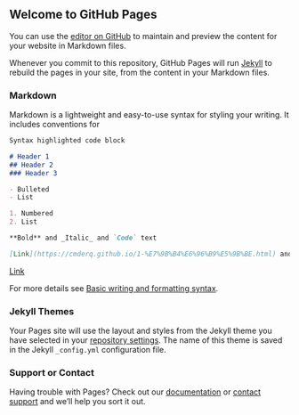 ## Welcome to GitHub Pages

You can use the [editor on GitHub](https://github.com/ywygblz/spider/edit/gh-pages/index.md) to maintain and preview the content for your website in Markdown files.

Whenever you commit to this repository, GitHub Pages will run [Jekyll](https://jekyllrb.com/) to rebuild the pages in your site, from the content in your Markdown files.

### Markdown

Markdown is a lightweight and easy-to-use syntax for styling your writing. It includes conventions for

```markdown
Syntax highlighted code block

# Header 1
## Header 2
### Header 3

- Bulleted
- List

1. Numbered
2. List

**Bold** and _Italic_ and `Code` text

[Link](https://cmderq.github.io/1-%E7%9B%B4%E6%96%B9%E5%9B%BE.html) and ![Image](src)
```
[Link](https://cmderq.github.io/?https://github.com/ywygblz/spider/blob/main/3-%E9%93%BE%E5%AE%B6/%E6%95%B0%E6%8D%AE%E5%9B%BE/1-%E7%9B%B4%E6%96%B9%E5%9B%BE.html)

For more details see [Basic writing and formatting syntax](https://docs.github.com/en/github/writing-on-github/getting-started-with-writing-and-formatting-on-github/basic-writing-and-formatting-syntax).

### Jekyll Themes

Your Pages site will use the layout and styles from the Jekyll theme you have selected in your [repository settings](https://github.com/ywygblz/spider/settings/pages). The name of this theme is saved in the Jekyll `_config.yml` configuration file.

### Support or Contact

Having trouble with Pages? Check out our [documentation](https://docs.github.com/categories/github-pages-basics/) or [contact support](https://support.github.com/contact) and we’ll help you sort it out.
